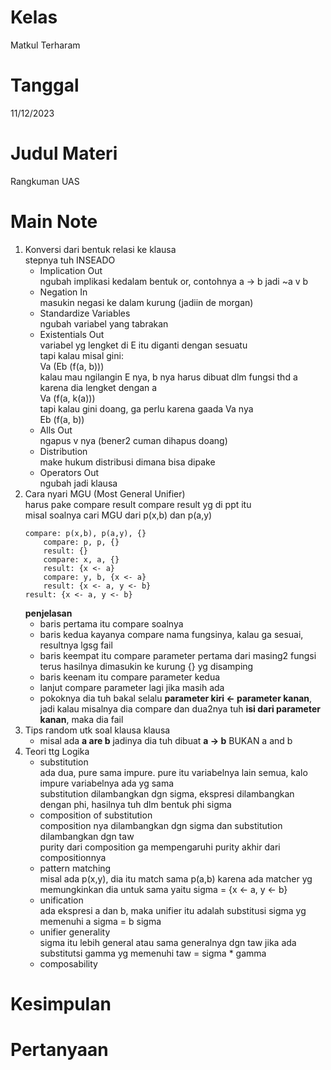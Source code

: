 # Kelas

Matkul Terharam

# Tanggal

11/12/2023

# Judul Materi

Rangkuman UAS

# Main Note

1. Konversi dari bentuk relasi ke klausa  
    stepnya tuh INSEADO  
    - Implication Out  
        ngubah implikasi kedalam bentuk or, contohnya a -> b jadi ~a v b  
    - Negation In  
        masukin negasi ke dalam kurung (jadiin de morgan)  
    - Standardize Variables  
        ngubah variabel yang tabrakan  
    - Existentials Out  
        variabel yg lengket di E itu diganti dengan sesuatu  
        tapi kalau misal gini:  
        Va (Eb (f(a, b)))  
        kalau mau ngilangin E nya, b nya harus dibuat dlm fungsi thd a karena dia lengket dengan a  
        Va (f(a, k(a)))  
        tapi kalau gini doang, ga perlu karena gaada Va nya  
        Eb (f(a, b))  
    - Alls Out  
        ngapus v nya (bener2 cuman dihapus doang)  
    - Distribution  
        make hukum distribusi dimana bisa dipake  
    - Operators Out  
        ngubah jadi klausa  
2. Cara nyari MGU (Most General Unifier)  
    harus pake compare result compare result yg di ppt itu  
    misal soalnya cari MGU dari p(x,b) dan p(a,y)  
    ```
    compare: p(x,b), p(a,y), {}  
        compare: p, p, {}  
        result: {}  
        compare: x, a, {}  
        result: {x <- a}  
        compare: y, b, {x <- a}  
        result: {x <- a, y <- b}  
    result: {x <- a, y <- b}  
    ```
    **penjelasan**  
    - baris pertama itu compare soalnya
    - baris kedua kayanya compare nama fungsinya, kalau ga sesuai, resultnya lgsg fail
    - baris keempat itu compare parameter pertama dari masing2 fungsi terus hasilnya dimasukin ke kurung {} yg disamping
    - baris keenam itu compare parameter kedua
    - lanjut compare parameter lagi jika masih ada
    - pokoknya dia tuh bakal selalu **parameter kiri <- parameter kanan**, jadi kalau misalnya dia compare dan dua2nya tuh **isi dari parameter kanan**, maka dia fail
3. Tips random utk soal klausa klausa  
    - misal ada **a are b** jadinya dia tuh dibuat **a -> b** BUKAN a and b
4. Teori ttg Logika  
    - substitution  
        ada dua, pure sama impure. pure itu variabelnya lain semua, kalo impure variabelnya ada yg sama  
        substitution dilambangkan dgn sigma, ekspresi dilambangkan dengan phi, hasilnya tuh dlm bentuk phi sigma    
    - composition of substitution  
        composition nya dilambangkan dgn sigma dan substitution dilambangkan dgn taw  
        purity dari composition ga mempengaruhi purity akhir dari compositionnya
    - pattern matching  
        misal ada p(x,y), dia itu match sama p(a,b) karena ada matcher yg memungkinkan dia untuk sama yaitu sigma = {x <- a, y <- b}  
    - unification  
        ada ekspresi a dan b, maka unifier itu adalah substitusi sigma yg memenuhi a sigma = b sigma
    - unifier generality  
        sigma itu lebih general atau sama generalnya dgn taw jika ada substitutsi gamma yg memenuhi taw = sigma * gamma
    - composability

# Kesimpulan



# Pertanyaan
